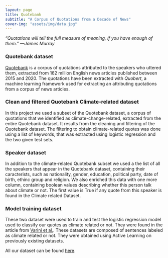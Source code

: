 ```yaml
---
layout: page
title: Quotebank
subtitle: "A Corpus of Quotations from a Decade of News"
cover-img: "assets/img/data.jpg"
---
```


_“Quotations will tell the full measure of meaning, if you have enough of them.” 
—James Murray_

### Quotebank dataset 
[Quotebank](https://dl.acm.org/doi/10.1145/3437963.3441760) is a corpus of quotations attributed to the speakers who uttered them, extracted from 162 million English news articles published between 2015 and 2020. The quotations have been extracted with _Quobert_, a machine learning framework used for extracting an attributing quotations from a corpus of news articles.

### Clean and filtered Quotebank Climate-related dataset
In this project we used a subset of the Quotebank dataset, a corpus of quotations that we identified as climate-change-related, extracted from the entire Quotebank dataset. It results from the cleaning and filtering of the Quotebank dataset. The filtering to obtain climate-related quotes was done using a list of keywords, that was extracted using logistic regression and the two given test sets.

### Speaker dataset
In addition to the climate-related Quotebank subset we used a  the list of all the speakers that appear in the Quotebank dataset, containing their caracterists, such as nationality, gender, education, political party, date of birth, ethinc group and religion. We also enriched this data with one more column, containing boolean values describing whether this person talk about climate or not. The first value is True if any quote from this speaker is found in the Climate related Dataset.

### Model training dataset
These two dataset were used to train and test the logistic regression model used to classify our quotes as climate related or not. They were found in the article from [Varini et al.](https://arxiv.org/abs/2012.00483). These datasets are composed of sentences labeled as climate related or not. They were obtained using Active Learning on previously existing datasets. 



All our dataset can be found [here](https://drive.google.com/drive/folders/1kafZtuinbhqQUU2syhdQeBHnJ9_C5E6E?usp=sharing).

